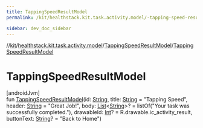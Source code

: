 ```yaml
---
title: TappingSpeedResultModel
permalink: /kit/healthstack.kit.task.activity.model/-tapping-speed-result-model/-tapping-speed-result-model.html

sidebar: dev_doc_sidebar
---
```

//[kit](../../../kit.html)/[healthstack.kit.task.activity.model](../index.html)/[TappingSpeedResultModel](index.html)/[TappingSpeedResultModel](-tapping-speed-result-model.html)



# TappingSpeedResultModel



[androidJvm]\
fun [TappingSpeedResultModel](-tapping-speed-result-model.html)(id: [String](https://kotlinlang.org/api/latest/jvm/stdlib/kotlin/-string/index.html), title: [String](https://kotlinlang.org/api/latest/jvm/stdlib/kotlin/-string/index.html) = &quot;Tapping Speed&quot;, header: [String](https://kotlinlang.org/api/latest/jvm/stdlib/kotlin/-string/index.html) = &quot;Great Job!&quot;, body: [List](https://kotlinlang.org/api/latest/jvm/stdlib/kotlin.collections/-list/index.html)&lt;[String](https://kotlinlang.org/api/latest/jvm/stdlib/kotlin/-string/index.html)&gt;? = listOf(&quot;Your task was successfully completed.&quot;), drawableId: [Int](https://kotlinlang.org/api/latest/jvm/stdlib/kotlin/-int/index.html)? = R.drawable.ic_activity_result, buttonText: [String](https://kotlinlang.org/api/latest/jvm/stdlib/kotlin/-string/index.html)? = &quot;Back to Home&quot;)




